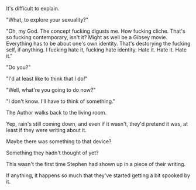 It's difficult to explain.

"What, to explore your sexuality?"

"Oh, my God. The concept fucking digusts me. How fucking cliche. That's so fucking contemporary, isn't it? Might as well be a Gibsey movie. Everything has to be about one's own identity. That's destorying the fucking self, if anything. I fucking hate it, fucking hate identity. Hate it. Hate it. Hate it."

"Do you?"

"I'd at least like to think that I do!"

"Well, what're you going to do now?"

"I don't know. I'll have to think of something."

The Author walks back to the living room.

Yep, rain's still coming down, and even if it wasn't, they'd pretend it was, at least if they were writing about it.

Maybe there was something to that device?

Something they hadn't thought of yet?

This wasn't the first time Stephen had shown up in a piece of their writing.

If anything, it happens so much that they've started getting a bit spooked by it.